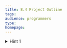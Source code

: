 ```yaml
---
title: 8.4 Project Outline
tags:
audience: programmers
type:
homepage:
---
```


<details>
<summary> Hint 1 </summary>

## 8.4.1 Problem Solving Mindset

This page outlines several hints/guidlines for how to solve the problems for this assignment. For the most part all of these problems should be able to be solved with the information you already know. The difficult portion is breaking down the general problem so that it can be solved within the bounds of the rigid programming syntax that you've learned. The ability to restructure problems in this way is what makes a good programmer. Understanding syntax of your language is only the first step, learning the realm of possibilites of how the syntax can be applied is the never ending journey that keeps making you a better programmer. That said some of the hints outlined in this section might not be immediately inuitive, but as you gain more experience working with problems your understanding of the process will grow.
<details>

<details>
<summary> Hint 2 </summary>

## 8.4.2 Structure with Methods

The first hint is to structure the program with methods. Breaking your program down into methods feels like an annoying chore at first but it useful because it forces you to break the problem down into smaller pieces, and it's easier to break the smaller pieces down into code. For mine I used 3 methods, `getUserChoice()`,  `getAIChoice()`, and `printResult()`.

`getUserChoice()` will work with Scanner and handle all the logic for reading the user's decision and the returns what the user selected.

`getAIChoice()` will generate a random decision and return it.

`printResult()` takes the user and ai choice as inputs, runs the logic to determine who the winner was and then prints out who the winner was.

With these 3 methods I can handle each of these problems independantly and this will make it easier since I won't have to keep track of as much information at a time. It also greatly simplifies the the high level view of the program. My main method ended up looking like this.

```java
int userChoice = getUserChoice();
//check if the input was valid
if(userChoice != -1){
    //selects a random number for the computer
    int aiChoice = getAIChoice();
    //determine winner
    printResult(aiChoice, userChoice);
}
```

Simplifying the logic of your code in this way will also make it easier to track down bugs if you have problems and if other people are reading your code this will allow them to understand it more easily.
</details>


<details>
<summary> Hint 3 </summary>

## 8.4.3 Represent Answers with Numbers

For my program I decided to represent the possible input options as integers where Rock, Paper, Scissors, would correspond to 0, 1, and 2 respectively. There are many reasons why this is useful. First off this will minimize the number of times you'll have to use the string comparison `str1.equals(str2)` and that will make the code look cleaner. It will also make the logic for generating the random response in `getAIChoice()` easier and it will allow for some simpler logic within `printResult()`.

My `getUserChoice()` method consisted of a series of if statements which check for various user inputs and returns the corresponding number.

```java
//prints instructions
System.out.println("Please type Rock, Paper, or Scissors: ");

//gets user input
Scanner scan = new Scanner(System.in);
String input = scan.nextLine();

//when the user inputs Rock
if(input.equals("Rock")){
    return 0;
}

//when the user inputs Paper
if(input.equals("Paper")){
    return 1;
}

//When the user inputs Scissors
if(input.equals("Scissors")){
    return 2;
}

//only happens when user input something other than the 3 cases above
return -1;
```

As an added challenge you could try and add some more logic to allow for the input to be case insensitive.

</details>

## 8.4.4 Generating Random
## 8.4.5 Determining Winner
